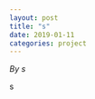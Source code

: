 ```yaml
---
layout: post
title: "s"
date: 2019-01-11
categories: project
---
```


*By s*

<html>
  <head>

  </head>
  <body>
    <p style="margin-top: 0">
      s
    </p>
  </body>
</html>
